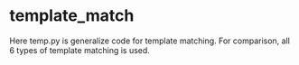 # template_match
Here temp.py is generalize code for template matching. For comparison, all 6 types of template matching is used.
